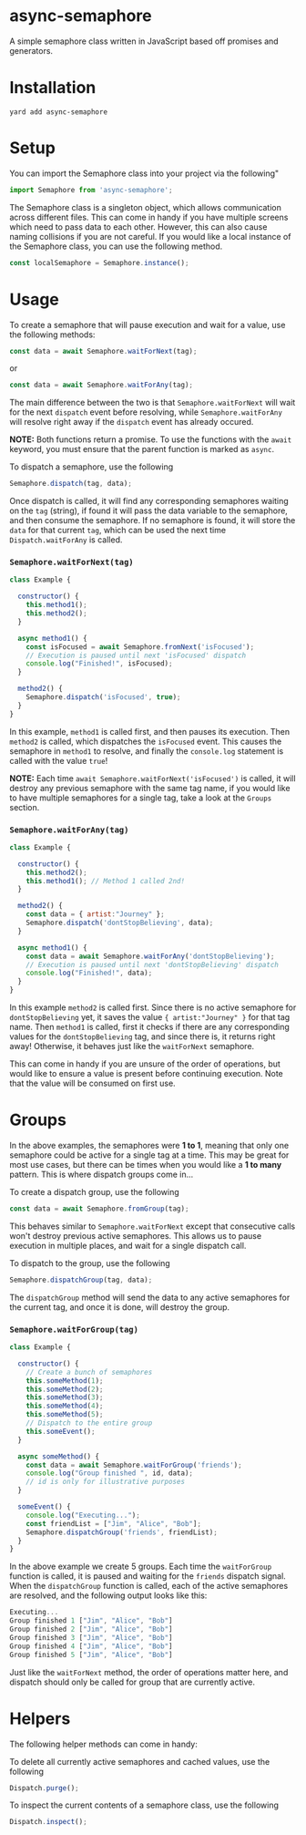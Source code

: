 # async-semaphore
A simple semaphore class written in JavaScript based off promises and generators.

# Installation

```
yard add async-semaphore
```

# Setup

You can import the Semaphore class into your project via the following"

```Javascript
import Semaphore from 'async-semaphore';
```

The Semaphore class is a singleton object, which allows communication across different files. This can come in handy if you have multiple screens which need to pass data to each other. However, this can also cause naming collisions if you are not careful. If you would like a local instance of the Semaphore class, you can use the following method.

```Javascript
const localSemaphore = Semaphore.instance();
```

# Usage

To create a semaphore that will pause execution and wait for a value, use the following methods:

```Javascript
const data = await Semaphore.waitForNext(tag);
```
or
```Javascript
const data = await Semaphore.waitForAny(tag);
```

The main difference between the two is that `Semaphore.waitForNext` will wait for the next `dispatch` event before resolving, while `Semaphore.waitForAny` will resolve right away if the `dispatch` event has already occured.

<b>NOTE:</b> Both functions return a promise. To use the functions with the `await` keyword, you must ensure that the parent function is marked as `async`.

To dispatch a semaphore, use the following

```Javascript
Semaphore.dispatch(tag, data);
```

Once dispatch is called, it will find any corresponding semaphores waiting on the `tag` (string), if found it will pass the data variable to the semaphore, and then consume the semaphore. If no semaphore is found, it will store the `data` for that current `tag`, which can be used the next time `Dispatch.waitForAny` is called.

### `Semaphore.waitForNext(tag)`


```Javascript
class Example {

  constructor() {
    this.method1();
    this.method2();
  }

  async method1() {
    const isFocused = await Semaphore.fromNext('isFocused');
    // Execution is paused until next 'isFocused' dispatch
    console.log("Finished!", isFocused);
  }

  method2() {
    Semaphore.dispatch('isFocused', true);
  }
}
```
In this example, `method1` is called first, and then pauses its execution. Then `method2` is called, which dispatches the `isFocused` event. This causes the semaphore in `method1` to resolve, and finally the `console.log` statement is called with the value `true`!

<b>NOTE:</b> Each time `await Semaphore.waitForNext('isFocused')` is called, it will destroy any previous semaphore with the same tag name, if you would like to have multiple semaphores for a single tag, take a look at the `Groups` section.

### `Semaphore.waitForAny(tag)`

```Javascript
class Example {

  constructor() {
    this.method2();
    this.method1(); // Method 1 called 2nd!
  }

  method2() {
    const data = { artist:"Journey" };
    Semaphore.dispatch('dontStopBelieving', data);
  }

  async method1() {
    const data = await Semaphore.waitForAny('dontStopBelieving');
    // Execution is paused until next 'dontStopBelieving' dispatch
    console.log("Finished!", data);
  }
}
```

In this example `method2` is called first. Since there is no active semaphore for `dontStopBelieving` yet, it saves the value `{ artist:"Journey" }` for that tag name. Then `method1` is called, first it checks if there are any corresponding values for the `dontStopBelieving` tag, and since there is, it returns right away! Otherwise, it behaves just like the `waitForNext` semaphore.

This can come in handy if you are unsure of the order of operations, but would like to ensure a value is present before continuing execution. Note that the value will be consumed on first use.

# Groups

In the above examples, the semaphores were <b>1 to 1</b>, meaning that only one semaphore could be active for a single tag at a time. This may be great for most use cases, but there can be times when you would like a <b>1 to many</b> pattern. This is where dispatch groups come in...

To create a dispatch group, use the following

```Javascript
const data = await Semaphore.fromGroup(tag);
```

This behaves similar to `Semaphore.waitForNext` except that consecutive calls won't destroy previous active semaphores. This allows us to pause execution in multiple places, and wait for a single dispatch call.

To dispatch to the group, use the following

```Javascript
Semaphore.dispatchGroup(tag, data);
```

The `dispatchGroup` method will send the data to any active semaphores for the current tag, and once it is done, will destroy the group.

### `Semaphore.waitForGroup(tag)`

```Javascript
class Example {

  constructor() {
    // Create a bunch of semaphores
    this.someMethod(1);
    this.someMethod(2);
    this.someMethod(3);
    this.someMethod(4);
    this.someMethod(5);
    // Dispatch to the entire group
    this.someEvent();
  }

  async someMethod() {
    const data = await Semaphore.waitForGroup('friends');
    console.log("Group finished ", id, data);
    // id is only for illustrative purposes
  }

  someEvent() {
    console.log("Executing...");
    const friendList = ["Jim", "Alice", "Bob"];
    Semaphore.dispatchGroup('friends', friendList);
  }
}
```

In the above example we create 5 groups. Each time the `waitForGroup` function is called, it is paused and waiting for the `friends` dispatch signal. When the `dispatchGroup` function is called, each of the active semaphores are resolved, and the following output looks like this:

```Javascript
Executing...
Group finished 1 ["Jim", "Alice", "Bob"]
Group finished 2 ["Jim", "Alice", "Bob"]
Group finished 3 ["Jim", "Alice", "Bob"]
Group finished 4 ["Jim", "Alice", "Bob"]
Group finished 5 ["Jim", "Alice", "Bob"]
```

Just like the `waitForNext` method, the order of operations matter here, and dispatch should only be called for group that are currently active.

# Helpers

The following helper methods can come in handy:

To delete all currently active semaphores and cached values, use the following

```Javascript
Dispatch.purge();
```

To inspect the current contents of a semaphore class, use the following
```Javascript
Dispatch.inspect();
```
